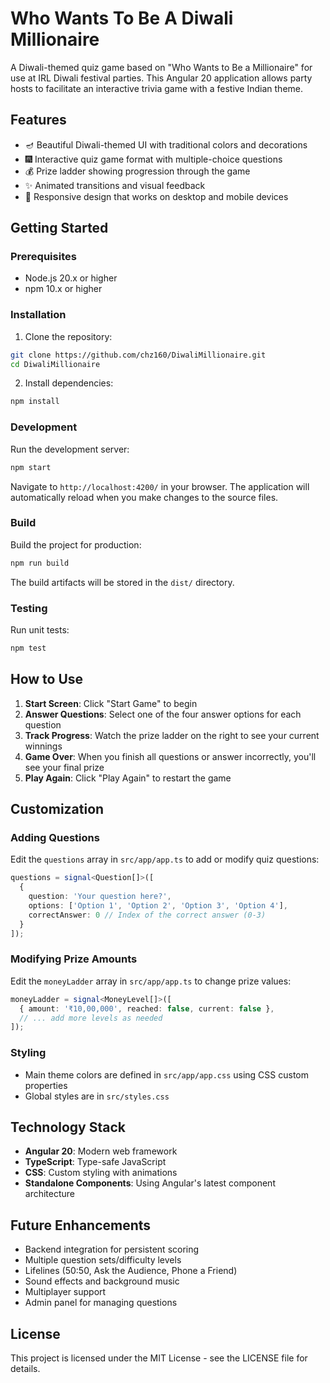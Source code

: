 # Who Wants To Be A Diwali Millionaire

A Diwali-themed quiz game based on "Who Wants to Be a Millionaire" for use at IRL Diwali festival parties. This Angular 20 application allows party hosts to facilitate an interactive trivia game with a festive Indian theme.

## Features

- 🪔 Beautiful Diwali-themed UI with traditional colors and decorations
- 🎆 Interactive quiz game format with multiple-choice questions
- 💰 Prize ladder showing progression through the game
- ✨ Animated transitions and visual feedback
- 📱 Responsive design that works on desktop and mobile devices

## Getting Started

### Prerequisites

- Node.js 20.x or higher
- npm 10.x or higher

### Installation

1. Clone the repository:
```bash
git clone https://github.com/chz160/DiwaliMillionaire.git
cd DiwaliMillionaire
```

2. Install dependencies:
```bash
npm install
```

### Development

Run the development server:
```bash
npm start
```

Navigate to `http://localhost:4200/` in your browser. The application will automatically reload when you make changes to the source files.

### Build

Build the project for production:
```bash
npm run build
```

The build artifacts will be stored in the `dist/` directory.

### Testing

Run unit tests:
```bash
npm test
```

## How to Use

1. **Start Screen**: Click "Start Game" to begin
2. **Answer Questions**: Select one of the four answer options for each question
3. **Track Progress**: Watch the prize ladder on the right to see your current winnings
4. **Game Over**: When you finish all questions or answer incorrectly, you'll see your final prize
5. **Play Again**: Click "Play Again" to restart the game

## Customization

### Adding Questions

Edit the `questions` array in `src/app/app.ts` to add or modify quiz questions:

```typescript
questions = signal<Question[]>([
  {
    question: 'Your question here?',
    options: ['Option 1', 'Option 2', 'Option 3', 'Option 4'],
    correctAnswer: 0 // Index of the correct answer (0-3)
  }
]);
```

### Modifying Prize Amounts

Edit the `moneyLadder` array in `src/app/app.ts` to change prize values:

```typescript
moneyLadder = signal<MoneyLevel[]>([
  { amount: '₹10,00,000', reached: false, current: false },
  // ... add more levels as needed
]);
```

### Styling

- Main theme colors are defined in `src/app/app.css` using CSS custom properties
- Global styles are in `src/styles.css`

## Technology Stack

- **Angular 20**: Modern web framework
- **TypeScript**: Type-safe JavaScript
- **CSS**: Custom styling with animations
- **Standalone Components**: Using Angular's latest component architecture

## Future Enhancements

- Backend integration for persistent scoring
- Multiple question sets/difficulty levels
- Lifelines (50:50, Ask the Audience, Phone a Friend)
- Sound effects and background music
- Multiplayer support
- Admin panel for managing questions

## License

This project is licensed under the MIT License - see the LICENSE file for details.
